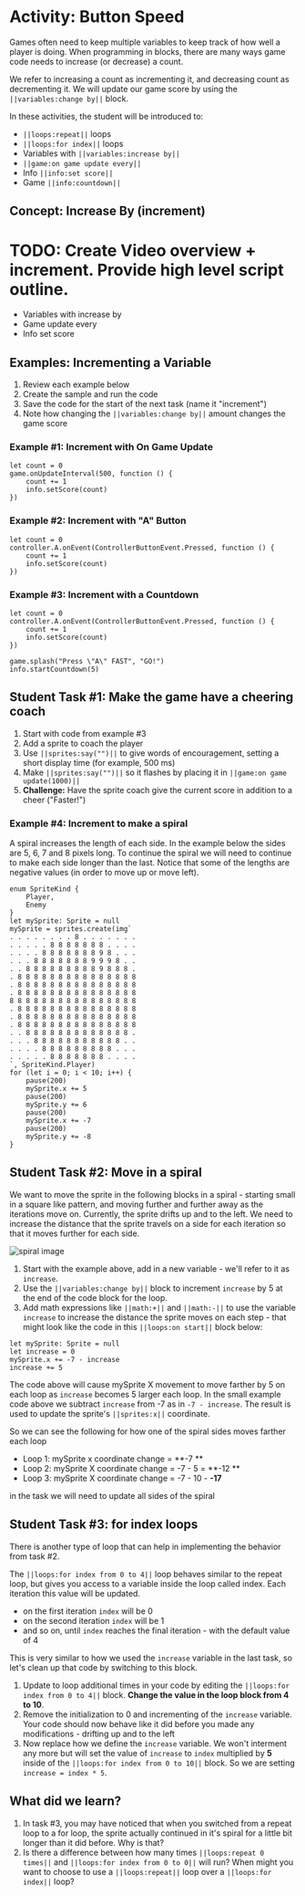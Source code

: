 # Activity: Button Speed   

Games often need to keep multiple variables to keep track of how well a player is doing. When programming in blocks, there are many ways game code needs to increase (or decrease) a count. 

We refer to increasing a count as incrementing it, and decreasing count as decrementing it. We will update our game score by using the  ``||variables:change by||`` block.

In these activities, the student will be introduced to:
* ``||loops:repeat||`` loops
* ``||loops:for index||`` loops
* Variables with ``||variables:increase by||``
* ``||game:on game update every||``
* Info ``||info:set score||``
* Game ``||info:countdown||``

## Concept: Increase By (increment)

# TODO: Create Video overview + increment.  Provide high level script outline.

* Variables with increase by  
* Game update every  
* Info set score  

## Examples: Incrementing a Variable

1. Review each example below
2. Create the sample and run the code
3. Save the code for the start of the next task (name it "increment") 
4. Note how changing the ``||variables:change by||`` amount changes the game score  

### Example #1: Increment with On Game Update 

```blocks  
let count = 0
game.onUpdateInterval(500, function () {
    count += 1
    info.setScore(count)
})
```

### Example #2: Increment with "A" Button  

```blocks  
let count = 0
controller.A.onEvent(ControllerButtonEvent.Pressed, function () {
    count += 1
    info.setScore(count)
})
```  

### Example #3: Increment with a Countdown   

```blocks
let count = 0
controller.A.onEvent(ControllerButtonEvent.Pressed, function () {
    count += 1
    info.setScore(count)
})

game.splash("Press \"A\" FAST", "GO!")
info.startCountdown(5)
```

## Student Task #1: Make the game have a cheering coach

1. Start with code from example #3
2. Add a sprite to coach the player
3. Use ``||sprites:say("")||`` to give words of encouragement, setting a short display time (for example, 500 ms)
4. Make ``||sprites:say("")||`` so it flashes by placing it in ``||game:on game update(1000)||``
4. **Challenge:** Have the sprite coach give the current score in addition to a cheer ("Faster!")

### Example #4: Increment to make a spiral

A spiral increases the length of each side. In the example below the sides are 5, 6, 7 and 8 pixels long. To continue the spiral we will need to continue to make each side longer than the last. Notice that some of the lengths are negative values (in order to move up or move left).

```blocks
enum SpriteKind {
    Player,
    Enemy
}
let mySprite: Sprite = null
mySprite = sprites.create(img`
. . . . . . . . 8 . . . . . . . 
. . . . . 8 8 8 8 8 8 8 . . . . 
. . . . 8 8 8 8 8 8 8 9 8 . . . 
. . . 8 8 8 8 8 8 8 9 9 9 8 . . 
. . 8 8 8 8 8 8 8 8 8 9 8 8 8 . 
. 8 8 8 8 8 8 8 8 8 8 8 8 8 8 8 
. 8 8 8 8 8 8 8 8 8 8 8 8 8 8 8 
. 8 8 8 8 8 8 8 8 8 8 8 8 8 8 8 
8 8 8 8 8 8 8 8 8 8 8 8 8 8 8 8 
. 8 8 8 8 8 8 8 8 8 8 8 8 8 8 8 
. 8 8 8 8 8 8 8 8 8 8 8 8 8 8 8 
. 8 8 8 8 8 8 8 8 8 8 8 8 8 8 8 
. . 8 8 8 8 8 8 8 8 8 8 8 8 8 . 
. . . 8 8 8 8 8 8 8 8 8 8 8 . . 
. . . . 8 8 8 8 8 8 8 8 8 . . . 
. . . . . 8 8 8 8 8 8 8 . . . . 
`, SpriteKind.Player)
for (let i = 0; i < 10; i++) {
    pause(200)
    mySprite.x += 5
    pause(200)
    mySprite.y += 6
    pause(200)
    mySprite.x += -7
    pause(200)
    mySprite.y += -8
}
```

## Student Task #2: Move in a spiral

We want to move the sprite in the following blocks in a spiral - starting small in a square like pattern, and moving further and further away as the iterations move on. Currently, the sprite drifts up and to the left. We need to increase the distance that the sprite travels on a side for each iteration so that it moves further for each side.

![spiral image](/static/courses/csintro1/loops/spiral.png)

1. Start with the example above, add in a new variable - we'll refer to it as `increase`. 
2. Use the ``||variables:change by||`` block to increment `increase` by 5 at the end of the code block for the loop.
3. Add math expressions like ``||math:+||`` and ``||math:-||`` to use the variable `increase` to increase the distance the sprite moves on each step - that might look like the code in this ``||loops:on start||`` block below:

```blocks
let mySprite: Sprite = null
let increase = 0
mySprite.x += -7 - increase
increase += 5
```

The code above will cause mySprite X movement to move farther by 5 on each loop as `increase` becomes 5 larger each loop.  In the small example code above we subtract `increase` from -7 as in  `-7 - increase`. The result is used to update the sprite's ``||sprites:x||`` coordinate.  

So we can see the following for how one of the spiral sides moves farther each loop

* Loop 1: mySprite x coordinate change = **-7 ** 
* Loop 2: mySprite X coordinate change = -7 - 5 = **-12 ** 
* Loop 3: mySprite X coordinate change = -7 - 10 - **-17**

in the task we will need to update all sides of the spiral

## Student Task #3: for index loops

There is another type of loop that can help in implementing the behavior from task #2.

The ``||loops:for index from 0 to 4||`` loop behaves similar to the repeat loop, but gives you access to a variable inside the loop called index. Each iteration this value will be updated. 

* on the first iteration `index` will be 0
* on the second iteration `index` will be 1
* and so on, until `index` reaches the final iteration - with the default value of 4

This is very similar to how we used the `increase` variable in the last task, so let's clean up that code by switching to this block.

1. Update to loop additional times in your code by editing the ``||loops:for index from 0 to 4||`` block. **Change the value in the loop block from 4 to 10**.  
2. Remove the initialization to 0 and incrementing of the `increase` variable. Your code should now behave like it did before you made any modifications - drifting up and to the left
3. Now replace how we define the `increase` variable.  We won't interment any more but will set the value of `increase` to `index` multiplied by **5** inside of the  ``||loops:for index from 0 to 10||`` block. 
So we are setting `increase = index * 5`. 

## What did we learn?

1. In task #3, you may have noticed that when you switched from a repeat loop to a for loop, the sprite actually continued in it's spiral for a little bit longer than it did before. Why is that? 
2. Is there a difference between how many times ``||loops:repeat 0 times||`` and ``||loops:for index from 0 to 0||`` will run? When might you want to choose to use a ``||loops:repeat||`` loop over a ``||loops:for index||`` loop?